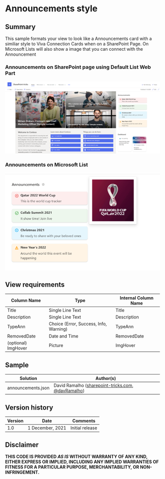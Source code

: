 # Announcements style

## Summary

This sample formats your view to look like a Announcements card with a similiar style to Viva Connection Cards when on a SharePoint Page.
On Microsoft Lists will also show a image that you can connect with the Announcement

### Announcements on SharePoint page using Default List Web Part

![Announcements Sample 1](./assets/announcementsImg1.png)

### Announcements on Microsoft List

![Announcements Sample 2](./assets/announcementsImg2.png)

## View requirements

| Column Name         | Type                                   | Internal Column Name |
| ------------------- | -------------------------------------- | -------------------- |
| Title               | Single Line Text                       | Title                |
| Description         | Single Line Text                       | Description          |
| TypeAnn             | Choice (Error, Success, Info, Warning) | TypeAnn              |
| RemovedDate         | Date and Time                          | RemovedDate          |
| (optional) ImgHover | Picture                                | ImgHover             |

## Sample

| Solution           | Author(s)                                                                                                            |
| ------------------ | -------------------------------------------------------------------------------------------------------------------- |
| announcements.json | David Ramalho ([sharepoint-tricks.com](http://sharepoint-tricks.com), [@davRamalho](https://twitter.com/davRamalho)) |

## Version history

| Version | Date             | Comments        |
| ------- | ---------------- | --------------- |
| 1.0     | 1 December, 2021 | Initial release |

## Disclaimer

**THIS CODE IS PROVIDED _AS IS_ WITHOUT WARRANTY OF ANY KIND, EITHER EXPRESS OR IMPLIED, INCLUDING ANY IMPLIED WARRANTIES OF FITNESS FOR A PARTICULAR PURPOSE, MERCHANTABILITY, OR NON-INFRINGEMENT.**
